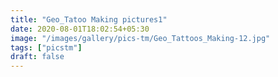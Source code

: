 ```yaml
---
title: "Geo_Tatoo Making pictures1"
date: 2020-08-01T18:02:54+05:30
image: "/images/gallery/pics-tm/Geo_Tattoos_Making-12.jpg"
tags: ["picstm"]
draft: false
---
```

